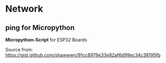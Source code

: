 # Network

## ping for Micropython

**Micropython-Script**  for ESP32 Boards

Source from:
  https://gist.github.com/shawwwn/91cc8979e33e82af6d99ec34c38195fb




